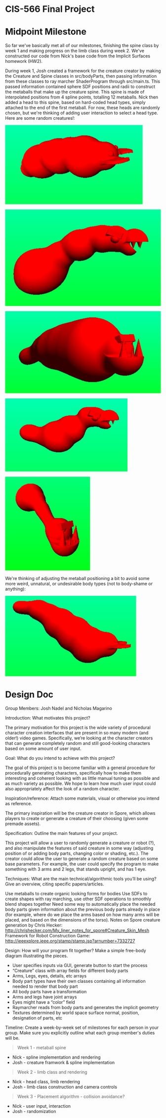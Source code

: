 # CIS-566 Final Project

# Midpoint Milestone

So far we've basically met all of our milestones, finishing the spine class by week 1 and making progress on the limb class during week 2.  We've constructed our code from Nick's base code from the Implicit Surfaces homework (HW2).  

During week 1, Josh created a framework for the creature creator by making the Creature and Spine classes in src/bodyParts, then passing information from these classes to ray marcher ShaderProgram through src/main.ts.  This passed information contained sphere SDF positions and radii to construct the metaballs that make up the creature spine.  This spine is made of interpolated positions from 4 spline points, totalling 12 metaballs.
Nick then added a head to this spine, based on hard-coded head types, simply attached to the end of the first metaball.  For now, these heads are randomly chosen, but we're thinking of adding user interaction to select a head type.  Here are some random creatures!:

![](larvae.PNG)

![](dino.PNG)

![](bigBoy.PNG)

![](raptor.PNG)

![](longboy.PNG)

We're thinking of adjusting the metaball positioning a bit to avoid some more weird, unnatural, or undesirable body types (not to body-shame or anything):

![](grossboy.PNG)




# Design Doc

Group Members: Josh Nadel and Nicholas Magarino

Introduction: What motivates this project?

The primary motivation for this project is the wide variety of procedural character creation interfaces that are present in so many modern (and older!) video games.  Specifically, we’re looking at the character creators that can generate completely random and still good-looking characters based on some amount of user input.

Goal: What do you intend to achieve with this project?

The goal of this project is to become familiar with a general procedure for procedurally generating characters, specifically how to make them interesting and coherent looking with as little manual tuning as possible and as much variety as possible.  We hope to learn how much user input could also appropriately affect the look of a random character.

Inspiration/reference: Attach some materials, visual or otherwise you intend as reference.

The primary inspiration will be the creature creator in Spore, which allows players to create or generate a creature of their choosing (given some premade assets).

Specification: Outline the main features of your project.

This project will allow a user to randomly generate a creature or robot (?), and also manipulate the features of said creature in some way (adjusting position of or adding body parts, changing color or shading, etc.).  The creator could allow the user to generate a random creature based on some base parameters.  For example, the user could specify the program to make something with 3 arms and 2 legs, that stands upright, and has 1 eye.

Techniques: What are the main technical/algorithmic tools you’ll be using? Give an overview, citing specific papers/articles.

Use metaballs to create organic looking forms for bodies
Use SDFs to create shapes with ray marching, use other SDF operations to smoothly blend shapes together
Need some way to automatically place the needed body parts given information about the previous body parts already in place (for example, where do we place the arms based on how many arms will be placed, and based on the dimensions of the torso).
Notes on Spore creature generation by Chris Hecker: http://chrishecker.com/My_liner_notes_for_spore#Creature_Skin_Mesh
Framework for Robot Construction Game: http://ieeexplore.ieee.org/stamp/stamp.jsp?arnumber=7332727

Design: How will your program fit together? Make a simple free-body diagram illustrating the pieces.

* User specifies inputs via GUI, generate button to start the process
* “Creature” class with array fields for different body parts
* Arms, Legs, eyes, details, etc arrays
* Body part types have their own classes containing all information needed to render that body part
* All body parts have a transformation
* Arms and legs have joint arrays
* Eyes might have a “color” field
* Raymarcher reads from body parts and generates the implicit geometry
* Textures determined by world space surface normal, position, designation of parts, etc

Timeline: Create a week-by-week set of milestones for each person in your group. Make sure you explicitly outline what each group member's duties will be.

> Week 1 - metaball spine
- Nick - spline implementation and rendering
- Josh - creature framwork & spline implementation
> Week 2 - limb class and rendering
- Nick - head class, limb rendering
- Josh - limb class construction and camera controls
> Week  3 - Placement algorithm - collision avoidance?
- Nick - user input, interaction
- Josh - randomization


